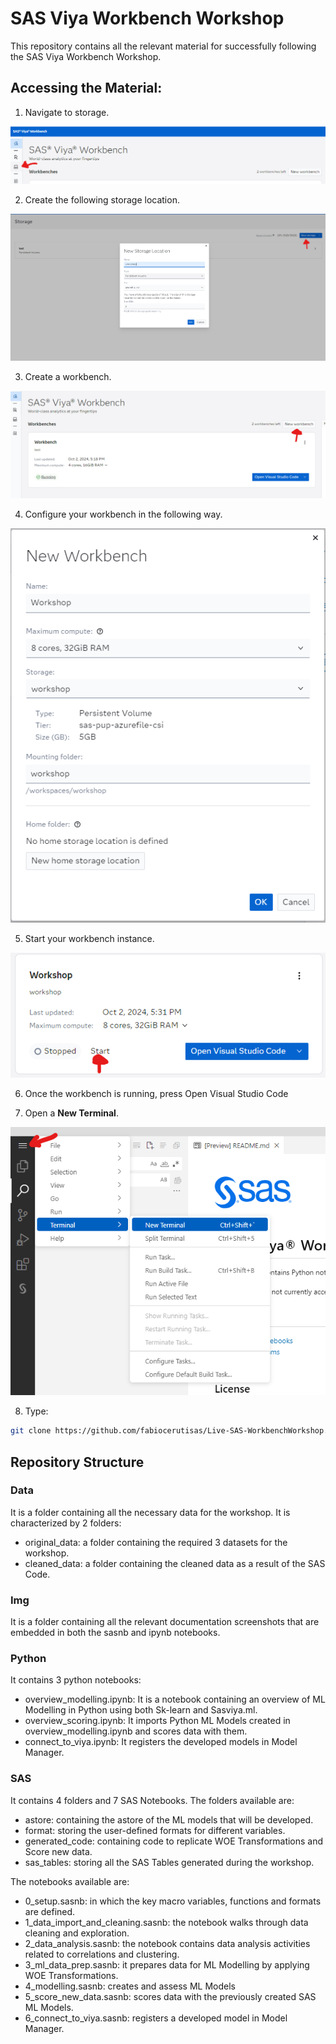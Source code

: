 # SAS Viya Workbench Workshop
This repository contains all the relevant material for successfully following the SAS Viya Workbench Workshop.

## Accessing the Material:

1. Navigate to storage.

![Alt text](img/navigate_to_storage.png)

2. Create the following storage location.

![Alt text](img/create_storage.png)

3. Create a workbench.

![Alt text](img/create_workbench.png)

4. Configure your workbench in the following way.

![Alt text](img/configure_workbench.png)

5. Start your workbench instance.

![Alt text](img/run_workbench.png)

6. Once the workbench is running, press Open Visual Studio Code

7. Open a **New Terminal**.

![Alt text](img/open_terminal.png)

8. Type:
```bash
git clone https://github.com/fabiocerutisas/Live-SAS-WorkbenchWorkshop.git
```
## Repository Structure
### Data
It is a folder containing all the necessary data for the workshop. It is characterized by 2 folders:
- original_data: a folder containing the required 3 datasets for the workshop.
- cleaned_data: a folder containing the cleaned data as a result of the SAS Code.

### Img
It is a folder containing all the relevant documentation screenshots that are embedded in both the sasnb and ipynb notebooks.

### Python
It contains 3 python notebooks:
- overview_modelling.ipynb: It is a notebook containing an overview of ML Modelling in Python using both Sk-learn and Sasviya.ml.
- overview_scoring.ipynb: It imports Python ML Models created in overview_modelling.ipynb and scores data with them.
- connect_to_viya.ipynb: It registers the developed models in Model Manager.

### SAS
It contains 4 folders and 7 SAS Notebooks.
The folders available are:
- astore: containing the astore of the ML models that will be developed.
- format: storing the user-defined formats for different variables.
- generated_code: containing code to replicate WOE Transformations and Score new data.
- sas_tables: storing all the SAS Tables generated during the workshop.

The notebooks available are:
- 0_setup.sasnb: in which the key macro variables, functions and formats are defined.
- 1_data_import_and_cleaning.sasnb: the notebook walks through data cleaning and exploration.
- 2_data_analysis.sasnb: the notebook contains data analysis activities related to correlations and clustering.
- 3_ml_data_prep.sasnb: it prepares data for ML Modelling by applying WOE Transformations.
- 4_modelling.sasnb: creates and assess ML Models
- 5_score_new_data.sasnb: scores data with the previously created SAS ML Models.
- 6_connect_to_viya.sasnb: registers a developed model in Model Manager.
